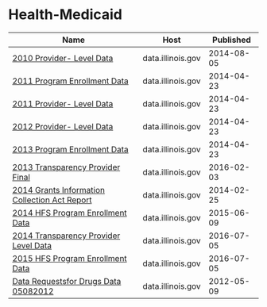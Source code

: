 # Health-Medicaid

Name | Host | Published
---- | ---- | ---------
[2010 Provider- Level Data](../datasets/nfi2-2aih.md) | data.illinois.gov | 2014-08-05
[2011 Program Enrollment Data](../datasets/4py4-2jin.md) | data.illinois.gov | 2014-04-23
[2011 Provider- Level Data](../datasets/ifaa-ww6b.md) | data.illinois.gov | 2014-04-23
[2012 Provider- Level Data](../datasets/fb9d-x3ms.md) | data.illinois.gov | 2014-04-23
[2013 Program Enrollment Data](../datasets/dfxi-9jmz.md) | data.illinois.gov | 2014-04-23
[2013 Transparency Provider Final](../datasets/4aj8-93ej.md) | data.illinois.gov | 2016-02-03
[2014 Grants Information Collection Act Report](../datasets/awrz-f99w.md) | data.illinois.gov | 2014-02-25
[2014 HFS Program Enrollment Data](../datasets/9vqk-fygn.md) | data.illinois.gov | 2015-06-09
[2014 Transparency Provider Level Data](../datasets/86i3-9wpd.md) | data.illinois.gov | 2016-07-05
[2015 HFS Program Enrollment Data](../datasets/uiy2-j3ig.md) | data.illinois.gov | 2016-07-05
[Data Requestsfor Drugs Data 05082012](../datasets/py8c-kjud.md) | data.illinois.gov | 2012-05-09

